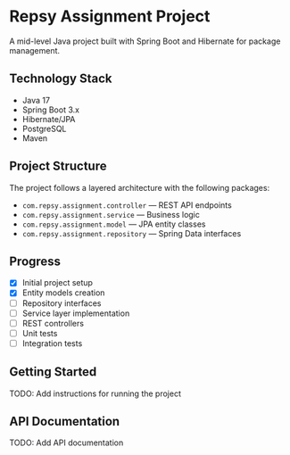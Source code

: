 # Repsy Assignment Project

A mid-level Java project built with Spring Boot and Hibernate for package management.

## Technology Stack
- Java 17
- Spring Boot 3.x
- Hibernate/JPA
- PostgreSQL
- Maven

## Project Structure
The project follows a layered architecture with the following packages:
- `com.repsy.assignment.controller` — REST API endpoints
- `com.repsy.assignment.service` — Business logic
- `com.repsy.assignment.model` — JPA entity classes
- `com.repsy.assignment.repository` — Spring Data interfaces

## Progress
- [x] Initial project setup
- [x] Entity models creation
- [ ] Repository interfaces
- [ ] Service layer implementation
- [ ] REST controllers
- [ ] Unit tests
- [ ] Integration tests

## Getting Started
TODO: Add instructions for running the project

## API Documentation
TODO: Add API documentation
